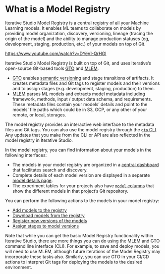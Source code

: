 # What is a Model Registry

Iterative Studio Model Registry is a central registry of all your Machine
Learning models. It enables ML teams to collaborate on models by providing model
organization, discovery, versioning, lineage (tracing the origin of the model)
and the ability to manage production statuses (eg, development, staging,
production, etc.) of your models on top of Git.

https://www.youtube.com/watch?v=DYeVI-QrHGI

Iterative Studio Model Registry is built on top of Git, and uses Iterative’s
open-source Git-based tools [GTO] and [MLEM].

- [GTO] enables [semantic versioning] and stage transitions of artifacts. It
  creates metadata files and Git tags to register models and their versions and
  to assign stages (e.g. development, staging, production) to them.
- [MLEM] parses ML models and extracts model metadata including framework,
  methods, input / output data schema, and requirements. These metadata files
  contain your models’ details and point to the models’ file paths which could
  be in S3, GCP, or any other of your remote, or local, storages.

The model registry provides an interactive web interface to the metadata files
and Git tags. You can also use the model registry through the [`gto` CLI]. Any
updates that you make from the CLI or API are also reflected in the model
registry in Iterative Studio.

In the model registry, you can find information about your models in the
following interfaces:

- The models in your model registry are organized in a
  [central dashboard](/doc/studio/user-guide/model-registry/view-models#models-dashboard)
  that facilitates search and discovery.
- Complete details of each model version are displayed in a separate
  [model details page](/doc/studio/user-guide/model-registry/view-models#model-details-page).
- The experiment tables for your projects also have
  [`model` columns](/doc/studio/user-guide/model-registry/view-models#model-columns-in-the-projects-experiment-table)
  that show the different models in that project’s Git repository.

You can perform the following actions to the models in your model registry:

- [Add models to the registry](/doc/studio/user-guide/model-registry/add-a-model)
- [Download models from the registry](/doc/studio/user-guide/model-registry/download-models)
- [Register new versions of the models](/doc/studio/user-guide/model-registry/register-version)
- [Assign stages to model versions](/doc/studio/user-guide/model-registry/assign-stage)

Note that while you can get the basic Model Registry functionality within
Iterative Studio, there are more things you can do using the [MLEM] and [GTO]
command line interface (CLI). For example, to save and deploy models, you will
need to use MLEM, although future iterations of the Model Registry may
incorporate these tasks also. Similarly, you can use GTO in your CI/CD actions
to interpret Git tags for deploying the models to the desired environment.

[semantic versioning]: https://semver.org/
[gto]: https://mlem.ai/doc/gto
[mlem]: https://mlem.ai/
[`gto` cli]: https://mlem.ai/doc/gto/command-reference
